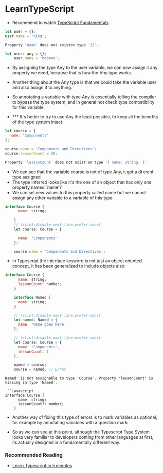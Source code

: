 # LearnTypeScript

- Recommend to watch [TypeScript Fundamentals](https://app.pluralsight.com/player?course=typescript&author=dan-wahlin&name=typescript-m1&clip=0&mode=live)
``` javascript
let user = {};
user.name = 'xing';

Property 'name' does not existon type '{}'.
```

```javascript
let user: any = {};
    user.name = 'Mooooo';
```
- By assigning the type Any to the user variable, we can now assign it any property we need, because that is how the Any type works. 

- Another thing about the Any type is that we could take the variable user and also assign it to anything.

- So annotating a variable with type Any is essentially telling the compiler to bypass the type system, and in general not check type compatibility for this variable.

- *** It's better to try to use Any the least possible, to keep all the benefits of the type system intact.

``` javascript
let course = {
  name: 'Components'
};

course.name = 'Components and Directives';
course.lessonCount = 20;

Property 'lessonCount' does not exist on type '{ name: string; }'
```

- We can see that the variable course is not of type Any, it got a di erent type assigned
- The type inferred looks like it's the one of an object that has only one property named `name'?
- We can set new values to this property called name
but we cannot assign any other variable to a variable of this
type



``` javascript
interface Course {
      name: string;
      
    }
    // tslint:disable-next-line:prefer-const
    let course: Course = {

      name: 'Components'
    };

    course.name = 'Components and Directives';
```
- In Typescript the interface keyword is not just an object oriented concept, it has been generalized to include objects also:


``` javascript
interface Course {
      name: string;
      lessonCount: number;
    }

    interface Named {
      name: string;
    }

    // tslint:disable-next-line:prefer-const
    let named: Named = {
      name: 'Name goes here'
    };

    // tslint:disable-next-line:prefer-const
    let course: Course = {
      name: 'Components',
      lessonCount: 1
    };

    named = course;
    course = named; // Error

```
```
Named' is not assignable to type 'Course'. Property 'lessonCount' is missing in type 'Named'.

```javascript
interface Course {
      name: string;
      lessonCount?: number;
    }

```
- Another way of fixing this type of errors is to mark variables as optional, for example by annotating variables with a question mark:

- So as we can see at this point, although the Typescript Type System looks very familiar to developers coming from other languages at first, its actually designed in a fundamentally different way.


### Recommended Reading
- [Learn Typescript in 5 minutes](https://learnxinyminutes.com/docs/typescript/)

